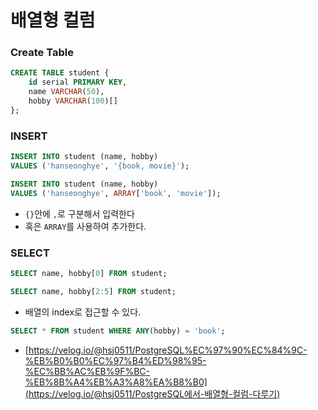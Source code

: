 # 배열형 컬럼

### Create Table

```sql
CREATE TABLE student {
	id serial PRIMARY KEY,
	name VARCHAR(50),
	hobby VARCHAR(100)[] 
};
```

### INSERT

```sql
INSERT INTO student (name, hobby)
VALUES ('hanseonghye', '{book, movie}');

INSERT INTO student (name, hobby)
VALUES ('hanseonghye', ARRAY['book', 'movie']);
```

- `{}`안에 `,`로 구분해서 입력한다
- 혹은 `ARRAY`를 사용하여 추가한다.





### SELECT

```sql
SELECT name, hobby[0] FROM student;

SELECT name, hobby[2:5] FROM student;
```

- 배열의 index로 접근할 수 있다.

```sql
SELECT * FROM student WHERE ANY(hobby) = 'book';
```





- [https://velog.io/@hsj0511/PostgreSQL%EC%97%90%EC%84%9C-%EB%B0%B0%EC%97%B4%ED%98%95-%EC%BB%AC%EB%9F%BC-%EB%8B%A4%EB%A3%A8%EA%B8%B0](https://velog.io/@hsj0511/PostgreSQL에서-배열형-컬럼-다루기)